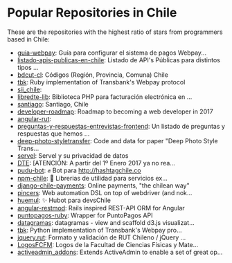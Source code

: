 # Popular Repositories in Chile

These are the repositories with the highest ratio of stars from programmers based in Chile:

- [guia-webpay](https://github.com/clsource/guia-webpay): Guía para configurar el sistema de pagos Webpay...
- [listado-apis-publicas-en-chile](https://github.com/juanbrujo/listado-apis-publicas-en-chile): Listado de API's Públicas para distintos tipos ...
- [bdcut-cl](https://github.com/knxroot/bdcut-cl): Códigos (Región, Provincia, Comuna) Chile
- [tbk](https://github.com/sagmor/tbk): Ruby implementation of Transbank's Webpay protocol
- [sii_chile](https://github.com/sagmor/sii_chile): 
- [libredte-lib](https://github.com/LibreDTE/libredte-lib): Biblioteca PHP para facturación electrónica en ...
- [santiago](https://github.com/beerjs/santiago): Santiago, Chile
- [developer-roadmap](https://github.com/kamranahmedse/developer-roadmap): Roadmap to becoming a web developer in 2017
- [angular-rut](https://github.com/platanus/angular-rut): 
- [preguntas-y-respuestas-entrevistas-frontend](https://github.com/fforres/preguntas-y-respuestas-entrevistas-frontend): Un listado de preguntas y respuestas que hemos ...
- [deep-photo-styletransfer](https://github.com/luanfujun/deep-photo-styletransfer): Code and data for paper "Deep Photo Style Trans...
- [servel](https://github.com/jpalma-espinosa/servel): Servel y su privacidad de datos
- [DTE](https://github.com/niclabs/DTE): [ATENCIÓN: A partir del 1º Enero 2017 ya no rea...
- [pudu-bot](https://github.com/hashtagchile/pudu-bot): :fist: Bot para http://hashtagchile.co
- [npm-chile](https://github.com/YerkoPalma/npm-chile): :moyai: Librerias de utilidad para servicios ex...
- [django-chile-payments](https://github.com/Nomadblue/django-chile-payments): Online payments, "the chilean way"
- [pincers](https://github.com/platanus/pincers): Web automation DSL on top of webdriver (and nok...
- [huemul](https://github.com/devschile/huemul): :sparkles: Hubot para devsChile
- [angular-restmod](https://github.com/platanus/angular-restmod): Rails inspired REST-API ORM for Angular
- [puntopagos-ruby](https://github.com/acidlabs/puntopagos-ruby): Wrapper for PuntoPagos API 
- [datagramas](https://github.com/carnby/datagramas): datagramas - view and scaffold d3.js visualizat...
- [tbk](https://github.com/pedroburon/tbk): Python implementation of Transbank's Webpay pro...
- [jquery.rut](https://github.com/pablomarambio/jquery.rut): Formato y validación de RUT Chileno  /  jQuery ...
- [LogosFCFM](https://github.com/mmattamala/LogosFCFM): Logos de la Facultad de Ciencias Físicas y Mate...
- [activeadmin_addons](https://github.com/platanus/activeadmin_addons): Extends ActiveAdmin to enable a set of great op...
